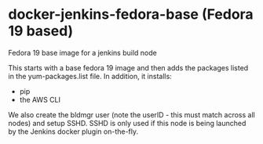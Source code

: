 # docker-jenkins-fedora-base (Fedora 19 based)

Fedora 19 base image for a jenkins build node

This starts with a base fedora 19 image and then adds the packages listed in the yum-packages.list file.  In addition, it installs:


- pip
- the AWS CLI

We also create the bldmgr user (note the userID - this must match across all nodes) and setup SSHD.  SSHD is only used if this node is being launched by the Jenkins docker plugin on-the-fly.

